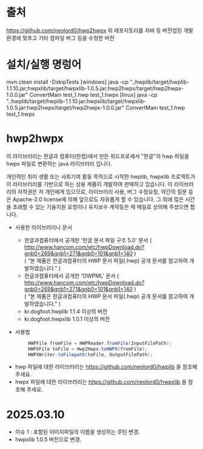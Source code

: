 # 출처
https://github.com/neolord0/hwp2hwpx
위 레포지토리를 자바 등 버전업된 개발환경에 맞추고 기타 컴파일 버그 등을 수정한 버전

# 설치/실행 명렁어
mvn clean install -DskipTests
[windows]
java -cp ".;hwplib/target/hwplib-1.1.10.jar;hwpxlib/target/hwpxlib-1.0.5.jar;hwp2hwpx/target/hwp2hwpx-1.0.0.jar" ConvertMain test_1.hwp test_1.hwpx
[linux]
java -cp ".:hwplib/target/hwplib-1.1.10.jar:hwpxlib/target/hwpxlib-1.0.5.jar:hwp2hwpx/target/hwp2hwpx-1.0.0.jar" ConvertMain test_1.hwp test_1.hwpx

# hwp2hwpx

이 라이브러리는 한글과 컴퓨터(한컴)에서 만든 워드프로세서 "한글"의 hwp 파일을 hwpx 파일로 변환하는 java 라이브러리 입니다.<br>

개인적인 취미 생활 또는 사회기여 활동 목적으로 시작한 hwplib, hwpxlib 프로젝트가 이 라이브러리를 기반으로 하는 상용 제품이 개발하여 판매하고 있습니다.
이 라이브러리의 저작권은 저 개인에게 있으므로, 라이브러리 사용, 버그 수정요청, 약간의 질문 등은 Apache-2.0 license에 의해 앞으로도 자유롭게 할 수 있습니다.
그 외에 많은 시간을 초래할 수 있는 기술지원 요청이나 유지보수 계약등은 제 메일로 상의해 주셨으면 합니다. <br>

* 사용한 라이브러리나 문서
    - 한글과컴퓨터에서 공개한  '한글 문서 파일 구조 5.0' 문서 ( http://www.hancom.com/etc/hwpDownload.do?gnb0=269&gnb1=271&gnb0=101&gnb1=140 ) <br>
      ( “본 제품은 한글과컴퓨터의 HWP 문서 파일(.hwp) 공개 문서를 참고하여 개발하였습니다." )
    - 한글과컴퓨터에서 공개한 'OWPML' 문서 ( http://www.hancom.com/etc/hwpDownload.do?gnb0=269&gnb1=271&gnb0=101&gnb1=140 ) <br>
      ( “본 제품은 한글과컴퓨터의 HWP 문서 파일(.hwp) 공개 문서를 참고하여 개발하였습니다." )
    - kr.dogfoot.hwplib 1.1.4 이상의 버전
    - kr.dogfoot.hwpxlib 1.0.1 이상의 버전

* 사용법
```java
        HWPFile fromFile = HWPReader.fromFile(InputFilePath);
        HWPXFile toFile = Hwp2Hwpx.toHWPX(fromFile);
        HWPXWriter.toFilepath(toFile, OutputFilePath);
```

* hwp 파일에 대한 라이브러리는 https://github.com/neolord0/hwplib 을 참조해 주세요.
* hwpx 파일에 대한 라이브러리는 https://github.com/neolord0/hwpxlib 을 참조해 주세요.

2025.03.10
=========================================================================================
* 이슈 1 : 포함된 이미지파일의 이름을 생성하는 루틴 변경.
* hwpxlib 1.0.5 버전으로 변경.

